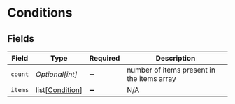 # Conditions


## Fields

| Field                                               | Type                                                | Required                                            | Description                                         |
| --------------------------------------------------- | --------------------------------------------------- | --------------------------------------------------- | --------------------------------------------------- |
| `count`                                             | *Optional[int]*                                     | :heavy_minus_sign:                                  | number of items present in the items array          |
| `items`                                             | list[[Condition](../../models/shared/condition.md)] | :heavy_minus_sign:                                  | N/A                                                 |
